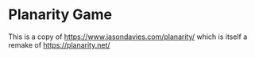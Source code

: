 # Planarity Game
This is a copy of https://www.jasondavies.com/planarity/ which is itself a remake of https://planarity.net/

